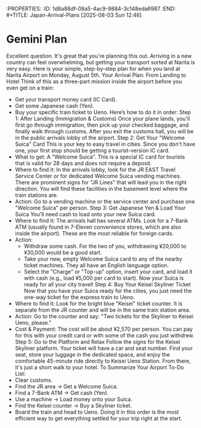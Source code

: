 :PROPERTIES:
:ID:       1d8a88df-08a5-4ac9-9884-3c148eda6987
:END:
#+TITLE: Japan-Arrival-Plans
[2025-08-03 Sun 12:46]

# Gemini Plan
Excellent question. It's great that you're planning this out. Arriving in a new country can feel overwhelming, but getting your transport sorted at Narita is very easy.
Here is your simple, step-by-step plan for when you land at Narita Airport on Monday, August 5th.
Your Arrival Plan: From Landing to Hotel
Think of this as a three-part mission inside the airport before you even get on a train:
 * Get your transport money card (IC Card).
 * Get some Japanese cash (Yen).
 * Buy your specific train ticket to Ueno.
Here’s how to do it in order:
Step 1: After Landing (Immigration & Customs)
Once your plane lands, you'll first go through immigration, then pick up your checked baggage, and finally walk through customs. After you exit the customs hall, you will be in the public arrivals lobby of the airport.
Step 2: Get Your "Welcome Suica" Card
This is your key to easy travel in cities. Since you don't have one, your first stop should be getting a tourist-version IC card.
 * What to get: A "Welcome Suica". This is a special IC card for tourists that is valid for 28 days and does not require a deposit.
 * Where to find it: In the arrivals lobby, look for the JR EAST Travel Service Center or for dedicated Welcome Suica vending machines. There are prominent signs for "JR Lines" that will lead you in the right direction. You will find these facilities in the basement level where the train stations are.
 * Action: Go to a vending machine or the service center and purchase one "Welcome Suica" per person.
Step 3: Get Japanese Yen & Load Your Suica
You'll need cash to load onto your new Suica card.
 * Where to find it: The arrivals hall has several ATMs. Look for a 7-Bank ATM (usually found in 7-Eleven convenience stores, which are also inside the airport). These are the most reliable for foreign cards.
 * Action:
   * Withdraw some cash. For the two of you, withdrawing ¥20,000 to ¥30,000 would be a good start.
   * Take your new, empty Welcome Suica card to any of the nearby ticket machines. They all have an English language option.
   * Select the "Charge" or "Top-up" option, insert your card, and load it with cash (e.g., load ¥5,000 per card to start). Now your Suica is ready for all your city travel!
Step 4: Buy Your Keisei Skyliner Ticket
Now that you have your Suica ready for the cities, you just need the one-way ticket for the express train to Ueno.
 * Where to find it: Look for the bright blue "Keisei" ticket counter. It is separate from the JR counter and will be in the same train station area.
 * Action: Go to the counter and say: "Two tickets for the Skyliner to Keisei Ueno, please."
 * Cost & Payment: The cost will be about ¥2,570 per person. You can pay for this with your credit card or with some of the cash you just withdrew.
Step 5: Go to the Platform and Relax
Follow the signs for the Keisei Skyliner platform. Your ticket will have a car and seat number. Find your seat, store your luggage in the dedicated space, and enjoy the comfortable 45-minute ride directly to Keisei Ueno Station.
From there, it's just a short walk to your hotel.
To Summarize Your Airport To-Do List:
 * Clear customs.
 * Find the JR area -> Get a Welcome Suica.
 * Find a 7-Bank ATM -> Get cash (Yen).
 * Use a machine -> Load money onto your Suica.
 * Find the Keisei counter -> Buy a Skyliner ticket.
 * Board the train and head to Ueno.
Doing it in this order is the most efficient way to get everything settled for your trip right at the start.
